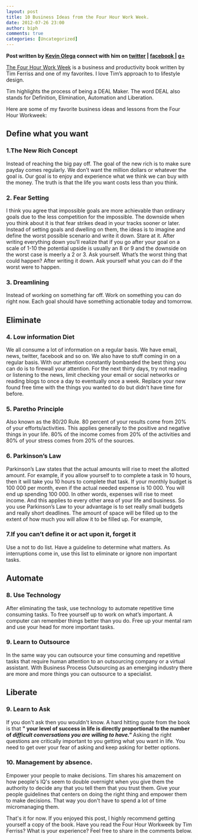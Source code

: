 ```yaml
---
layout: post
title: 10 Business Ideas from the Four Hour Work Week.
date: 2012-07-26 23:00
author: biph
comments: true
categories: [Uncategorized]
---
```

<strong>Post written by <a href="http://kevinolega.com/" rel="nofollow">Kevin Olega</a> connect with him on <a href="http://twitter.com/kevinolega" rel="nofollow">twitter</a> | <a href="http://www.facebook.com/profile.php?id=100003220910840" rel="nofollow">facebook </a>| <a href="https://plus.google.com/107007774605671245935/posts" rel="nofollow">g+</a></strong>

<a href="http://fourhourworkweek.com" rel="nofollow">The Four Hour Work Week</a> is a business and productivity book written by Tim Ferriss and one of my favorites. I love Tim’s approach to to lifestyle design.

Tim highlights the process of being a DEAL Maker. The word DEAL also stands for Definition, Elimination, Automation and Liberation.

Here are some of my favorite business ideas and lessons from the Four Hour Workweek:
<h2>Define what you want</h2>
<h3>1.The New Rich Concept</h3>
Instead of reaching the big pay off. The goal of the new rich is to make sure payday comes regularly. We don’t want the million dollars or whatever the goal is. Our goal is to enjoy and experience what we think we can buy with the money. The truth is that the life you want costs less than you think.
<h3>2. Fear Setting</h3>
I think you agree that impossible goals are more achievable than ordinary goals due to the less competition for the impossible. The downside when you think about it is that fear strikes dead in your tracks sooner or later. Instead of setting goals and dwelling on them, the ideas is to imagine and define the worst possible scenario and write it down. Stare at it. After writing everything down you’ll realize that if you go after your goal on a scale of 1-10 the potential upside is usually an 8 or 9 and the downside on the worst case is meerly a 2 or 3. Ask yourself. What’s the worst thing that could happen? After writing it down. Ask yourself what you can do if the worst were to happen.
<h3>3. Dreamlining</h3>
Instead of working on something far off. Work on something you can do right now. Each goal should have something actionable today and tomorrow.
<h2>Eliminate</h2>
<h3>4. Low information Diet</h3>
We all consume a lot of information on a regular basis. We have email, news, twitter, facebook and so on. We also have to stuff coming in on a regular basis. With our attention constantly bombarded the best thing you can do is to firewall your attention. For the next thirty days, try not reading or listening to the news, limit checking your email or social networks or reading blogs to once a day to eventually once a week. Replace your new found free time with the things you wanted to do but didn’t have time for before.
<h3>5. Paretho Principle</h3>
Also known as the 80/20 Rule. 80 percent of your results come from 20% of your efforts/activities. This applies generally to the positive and negative things in your life. 80% of the income comes from 20% of the activities and 80% of your stress comes from 20% of the sources.
<h3>6. Parkinson’s Law</h3>
Parkinson’s Law states that the actual amounts will rise to meet the allotted amount. For example, if you allow yourself to to complete a task in 10 hours, then it will take you 10 hours to complete that task. If your monthly budget is 100 000 per month, even if the actual needed expense is 10 000. You will end up spending 100 000. In other words, expenses will rise to meet income. And this applies to every other area of your life and business. So you use Parkinson’s Law to your advantage is to set really small budgets and really short deadlines.
The amount of space will be filled up to the extent of how much you will allow it to be filled up. For example,
<h3>7.If you can’t define it or act upon it, forget it</h3>
Use a not to do list. Have a guideline to determine what matters. As interruptions come in, use this list to eliminate or ignore non important tasks.
<h2>Automate</h2>
<h3>8. Use Technology</h3>
After eliminating the task, use technology to automate repetitive time consuming tasks. To free yourself up to work on what’s important. A computer can remember things better than you do. Free up your mental ram and use your head for more important tasks.
<h3>9. Learn to Outsource</h3>
In the same way you can outsource your time consuming and repetitive tasks that require human attention to an outsourcing company or a virtual assistant. With Business Process Outsourcing as an emerging industry there are more and more things you can outsource to a specialist.
<h2>Liberate</h2>
<h3>9. Learn to Ask</h3>
If you don't ask then you wouldn't know. A hard hitting quote from the book is that <strong>" your level of success in life is directly proportional to the number of <em>difficult conversations you are willing to have." </em></strong><em></em> Asking the right questions are critically important to you getting what you want in life. You need to get over your fear of asking and keep asking for better options.
<h3>10. Management by absence.</h3>
Empower your people to make decisions. Tim shares his amazement on how people's IQ's seem to double overnight when you give them the authority to decide any that you tell them that you trust them. Give your people guidelines that centers on doing the right thing and empower them to make decisions. That way you don't have to spend a lot of time micromanaging them.

That's it for now. If you enjoyed this post, I highly recommend getting yourself a copy of the book. Have you read the Four Hour Workweek by Tim Ferriss? What is your experience? Feel free to share in the comments below.
